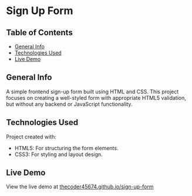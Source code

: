 # Sign Up Form

## Table of Contents
- [General Info](#general-info)
- [Technologies Used](#technologies-used)
- [Live Demo](#live-demo)

## General Info
A simple frontend sign-up form built using HTML and CSS. This project focuses on creating a well-styled form with appropriate HTML5 validation, but without any backend or JavaScript functionality.

## Technologies Used
Project created with:
- HTML5: For structuring the form elements.
- CSS3: For styling and layout design.

## Live Demo
View the live demo at [thecoder45674.github.io/sign-up-form](https://thecoder45674.github.io/sign-up-form/)
